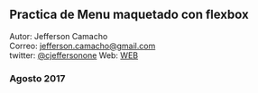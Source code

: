 ## Practica de Menu maquetado con flexbox  
Autor: Jefferson Camacho  
Correo: jefferson.camacho@gmail.com  
twitter: [@cjeffersonone](https://twitter.com/cjeffersonone "Mi Twitter -- Sigueme")
Web: [WEB](https://cjefferson-web.github.io/flexbox-01/ "Enlace Web")
### Agosto 2017
